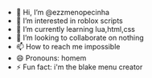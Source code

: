 - 👋 Hi, I’m @ezzmenopecinha
- 👀 I’m interested in roblox scripts
- 🌱 I’m currently learning lua,html,css
- 💞️ I’m looking to collaborate on nothing
- 📫 How to reach me impossible
- 😄 Pronouns: homem
- ⚡ Fun fact: i'm the blake menu creator
